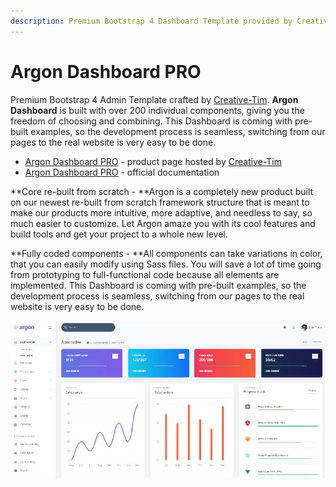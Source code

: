 ```yaml
---
description: Premium Bootstrap 4 Dashboard Template provided by Creative-Tim.
---
```


# Argon Dashboard PRO

Premium Bootstrap 4 Admin Template crafted by [Creative-Tim](../partners/creative-tim.md). **Argon Dashboard** is built with over 200 individual components, giving you the freedom of choosing and combining. This Dashboard is coming with pre-built examples, so the development process is seamless, switching from our pages to the real website is very easy to be done.

* [Argon Dashboard PRO](https://bit.ly/39D2BLX) - product page hosted by [Creative-Tim](../partners/creative-tim.md)
* [Argon Dashboard PRO](https://bit.ly/3ejsUIU) - official documentation 

 **Core re-built from scratch - **Argon is a completely new product built on our newest re-built from scratch framework structure that is meant to make our products more intuitive, more adaptive, and needless to say, so much easier to customize. Let Argon amaze you with its cool features and build tools and get your project to a whole new level.

 **Fully coded components - **All components can take variations in color, that you can easily modify using Sass files. You will save a lot of time going from prototyping to full-functional code because all elements are implemented. This Dashboard is coming with pre-built examples, so the development process is seamless, switching from our pages to the real website is very easy to be done.

![Argon PRO - Premium Bootstrap Dashboard. ](../../.gitbook/assets/docs-cover-argon-pro.jpg)

